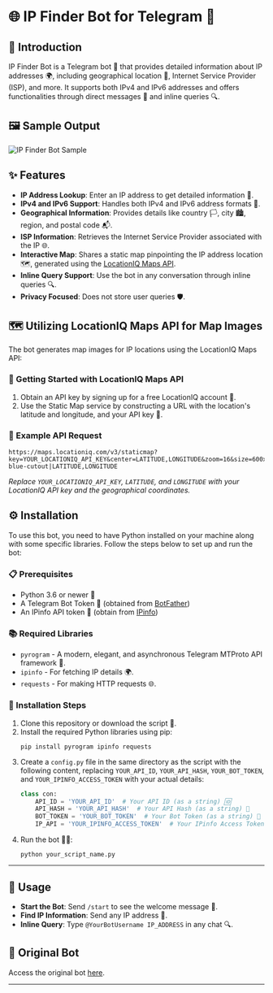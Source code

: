 

# 🌐 IP Finder Bot for Telegram 🤖

## 📜 Introduction
IP Finder Bot is a Telegram bot 🤖 that provides detailed information about IP addresses 🌍, including geographical location 📍, Internet Service Provider (ISP), and more. It supports both IPv4 and IPv6 addresses and offers functionalities through direct messages 💬 and inline queries 🔍.

## 🖼 Sample Output
![IP Finder Bot Sample](https://te.legra.ph/file/f3810a14eea0913203e5d.png)

## ✨ Features
- **IP Address Lookup**: Enter an IP address to get detailed information 🔎.
- **IPv4 and IPv6 Support**: Handles both IPv4 and IPv6 address formats 🔄.
- **Geographical Information**: Provides details like country 🏳️, city 🏙, region, and postal code 📬.
- **ISP Information**: Retrieves the Internet Service Provider associated with the IP 🌐.
- **Interactive Map**: Shares a static map pinpointing the IP address location 🗺, generated using the [LocationIQ Maps API](https://docs.locationiq.com/docs/maps).
- **Inline Query Support**: Use the bot in any conversation through inline queries 🔍.
- **Privacy Focused**: Does not store user queries 🛡.

## 🗺 Utilizing LocationIQ Maps API for Map Images
The bot generates map images for IP locations using the LocationIQ Maps API:

### 🚀 Getting Started with LocationIQ Maps API
1. Obtain an API key by signing up for a free LocationIQ account 🔑.
2. Use the Static Map service by constructing a URL with the location's latitude and longitude, and your API key 📍.

### 📌 Example API Request
```
https://maps.locationiq.com/v3/staticmap?key=YOUR_LOCATIONIQ_API_KEY&center=LATITUDE,LONGITUDE&zoom=16&size=600x600&markers=icon:large-blue-cutout|LATITUDE,LONGITUDE
```
*Replace `YOUR_LOCATIONIQ_API_KEY`, `LATITUDE`, and `LONGITUDE` with your LocationIQ API key and the geographical coordinates.*

## ⚙️ Installation

To use this bot, you need to have Python installed on your machine along with some specific libraries. Follow the steps below to set up and run the bot:

### 📋 Prerequisites
- Python 3.6 or newer 🐍
- A Telegram Bot Token 🤖 (obtained from [BotFather](https://t.me/botfather))
- An IPinfo API token 🔑 (obtain from [IPinfo](https://ipinfo.io/))

### 📚 Required Libraries
- `pyrogram` - A modern, elegant, and asynchronous Telegram MTProto API framework 🚀.
- `ipinfo` - For fetching IP details 🌍.
- `requests` - For making HTTP requests 🌐.

### 🔧 Installation Steps
1. Clone this repository or download the script 📁.
2. Install the required Python libraries using pip:
    ```
    pip install pyrogram ipinfo requests
    ```
3. Create a `config.py` file in the same directory as the script with the following content, replacing `YOUR_API_ID`, `YOUR_API_HASH`, `YOUR_BOT_TOKEN`, and `YOUR_IPINFO_ACCESS_TOKEN` with your actual details:
    ```python
    class con:
        API_ID = 'YOUR_API_ID'  # Your API ID (as a string) 🆔
        API_HASH = 'YOUR_API_HASH'  # Your API Hash (as a string) 🔐
        BOT_TOKEN = 'YOUR_BOT_TOKEN'  # Your Bot Token (as a string) 🤖
        IP_API = 'YOUR_IPINFO_ACCESS_TOKEN'  # Your IPinfo Access Token (as a string) 🔑
    ```
4. Run the bot 🏃‍♂️:
    ```
    python your_script_name.py
    ```

---
## 📖 Usage
- **Start the Bot**: Send `/start` to see the welcome message 🚀.
- **Find IP Information**: Send any IP address 📧.
- **Inline Query**: Type `@YourBotUsername IP_ADDRESS` in any chat 🔍.

## 🌟 Original Bot
Access the original bot [here](https://t.me/IPfinderobo_bot).

---

